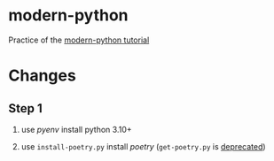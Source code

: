 # modern-python

Practice of the [modern-python tutorial](https://cjolowicz.github.io/posts/hypermodern-python-01-setup/)

# Changes

## Step 1

1. use *pyenv* install python 3.10+

2. use `install-poetry.py` install *poetry* (`get-poetry.py` is [deprecated](https://python-poetry.org/docs/#installation))

